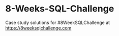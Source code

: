 # 8-Weeks-SQL-Challenge
Case study solutions for #8WeekSQLChallenge at https://8weeksqlchallenge.com
